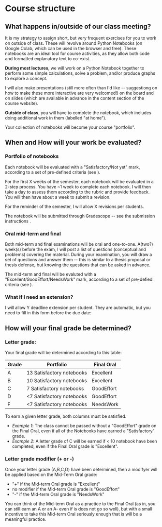 # Course structure

## What happens in/outside of our class meeting?

It is my strategy to assign short, but very frequent exercises for you to work on outside of class. These will revolve around Python Notebooks (on Google Colab, which can be used in the browser and free). These notebooks are an ideal tool for course activities, as they allow both code and formatted explanatory text to co-exist. 

**During most lectures**, we will work on a Python Notebook together to perform some simple calculations, solve a problem, and/or produce graphs to explore a concept. 

I will also make presentations (still more often than I'd like -- suggestiong on how to make these more interactive are very welcomed!) on the board and on slides (which are available in advance in the content section of the course website). 

**Outside of class**, you will have to complete the notebook, which includes doing additional work in them (labelled "at home"). 

Your collection of notebooks will become your course "portfolio". 

## When and How will your work be evaluated?

### Portfolio of notebooks

Each notebook will be evaluated with a "Satisfactory/Not yet" mark, according to a set of pre-defined criteria (see [](RubricNotebook.md)). 

For the first X weeks of the semester, each notebook will be evaluated in a 2-step process. You have ~1 week to complete each notebook. I will then take a day to assess them according to the rubric and provide feedback. You will then have about a week to submit a revision. 

For the reminder of the semester, I will allow X revisions per students. 

The notebook will be submitted through Gradescope -- see the submission instructions [](NotebookSubmission.md). 


### Oral mid-term and final

Both mid-term and final examinations will be oral and one-to-one. A(two?) week(s) before the exam, I will post a list of questions (conceptual and problems) covering the material. During your examination, you will draw a set of questions and answer them -- this is similar to a thesis proposal or thesis defense, but knowing the questions that can be asked in advance. 

The mid-term and final will be evaluted with a "Excellent/GoodEffort/NeedsWork" mark, according to a set of pre-defied criteria (see [](RubricOral.md)).

### What if I need an extension?

I will allow Y deadline extension per student. They are automatic, but you need to fill in this form before the due date: 

## How will your final grade be determined?

### Letter grade:

Your final grade will be determined according to this table:

| Grade    | Portfolio | Final Oral |
| -------- | ------------------------- | ---------- |
| A        | 13 Satisfactory notebooks | Excellent  |
| B        | 10 Satisfactory notebooks | Excellent  |
| C        |  7 Satisfactory notebooks | GoodEffort |
| D        | <7 Satisfactory notebooks | GoodEffort |
| F        | <7 Satisfactory notebooks | NeedsWork  |

To earn a given letter grade, both columns must be satisfied. 

* *Example 1*: The class cannot be passed without a "GoodEffort" grade on the Final Oral, even if all of the Notebooks have earned a "Satisfactory" grade. 
* *Example 2*: A letter grade of C will be earned if < 10 notebook have been completed, even if the Final Oral grade is "Excellent". 

### Letter grade modifier (+ or -)

Once your letter grade (A,B,C,D) have been determined, then a modifyer will be applied based on the Mid-Term Oral grade:

* "+" if the Mid-term Oral grade is "Excellent"
* no modifier if the Mid-term Oral grade is "GoodEffort"
* "-" if the Mid-term Oral grade is "NeedsWork" 

You can think of the Mid-term Oral as a practice to the Final Oral (as in, you can still earn an A or an A- even if is does not go so well), but with a small incentive to take this Mid-term Oral seriously enough that is will be a meaningful practice. 


